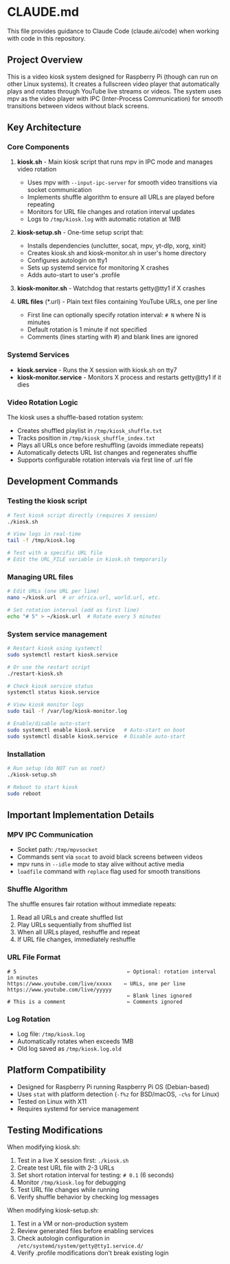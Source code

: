 # CLAUDE.md

This file provides guidance to Claude Code (claude.ai/code) when working with code in this repository.

## Project Overview

This is a video kiosk system designed for Raspberry Pi (though can run on other Linux systems). It creates a fullscreen video player that automatically plays and rotates through YouTube live streams or videos. The system uses mpv as the video player with IPC (Inter-Process Communication) for smooth transitions between videos without black screens.

## Key Architecture

### Core Components

1. **kiosk.sh** - Main kiosk script that runs mpv in IPC mode and manages video rotation
   - Uses mpv with `--input-ipc-server` for smooth video transitions via socket communication
   - Implements shuffle algorithm to ensure all URLs are played before repeating
   - Monitors for URL file changes and rotation interval updates
   - Logs to `/tmp/kiosk.log` with automatic rotation at 1MB

2. **kiosk-setup.sh** - One-time setup script that:
   - Installs dependencies (unclutter, socat, mpv, yt-dlp, xorg, xinit)
   - Creates kiosk.sh and kiosk-monitor.sh in user's home directory
   - Configures autologin on tty1
   - Sets up systemd service for monitoring X crashes
   - Adds auto-start to user's .profile

3. **kiosk-monitor.sh** - Watchdog that restarts getty@tty1 if X crashes

4. **URL files** (*.url) - Plain text files containing YouTube URLs, one per line
   - First line can optionally specify rotation interval: `# N` where N is minutes
   - Default rotation is 1 minute if not specified
   - Comments (lines starting with #) and blank lines are ignored

### Systemd Services

- **kiosk.service** - Runs the X session with kiosk.sh on tty7
- **kiosk-monitor.service** - Monitors X process and restarts getty@tty1 if it dies

### Video Rotation Logic

The kiosk uses a shuffle-based rotation system:
- Creates shuffled playlist in `/tmp/kiosk_shuffle.txt`
- Tracks position in `/tmp/kiosk_shuffle_index.txt`
- Plays all URLs once before reshuffling (avoids immediate repeats)
- Automatically detects URL list changes and regenerates shuffle
- Supports configurable rotation intervals via first line of .url file

## Development Commands

### Testing the kiosk script
```bash
# Test kiosk script directly (requires X session)
./kiosk.sh

# View logs in real-time
tail -f /tmp/kiosk.log

# Test with a specific URL file
# Edit the URL_FILE variable in kiosk.sh temporarily
```

### Managing URL files
```bash
# Edit URLs (one URL per line)
nano ~/kiosk.url  # or africa.url, world.url, etc.

# Set rotation interval (add as first line)
echo "# 5" > ~/kiosk.url  # Rotate every 5 minutes
```

### System service management
```bash
# Restart kiosk using systemctl
sudo systemctl restart kiosk.service

# Or use the restart script
./restart-kiosk.sh

# Check kiosk service status
systemctl status kiosk.service

# View kiosk monitor logs
sudo tail -f /var/log/kiosk-monitor.log

# Enable/disable auto-start
sudo systemctl enable kiosk.service   # Auto-start on boot
sudo systemctl disable kiosk.service  # Disable auto-start
```

### Installation
```bash
# Run setup (do NOT run as root)
./kiosk-setup.sh

# Reboot to start kiosk
sudo reboot
```

## Important Implementation Details

### MPV IPC Communication
- Socket path: `/tmp/mpvsocket`
- Commands sent via `socat` to avoid black screens between videos
- mpv runs in `--idle` mode to stay alive without active media
- `loadfile` command with `replace` flag used for smooth transitions

### Shuffle Algorithm
The shuffle ensures fair rotation without immediate repeats:
1. Read all URLs and create shuffled list
2. Play URLs sequentially from shuffled list
3. When all URLs played, reshuffle and repeat
4. If URL file changes, immediately reshuffle

### URL File Format
```
# 5                                    ← Optional: rotation interval in minutes
https://www.youtube.com/live/xxxxx    ← URLs, one per line
https://www.youtube.com/live/yyyyy
                                       ← Blank lines ignored
# This is a comment                    ← Comments ignored
```

### Log Rotation
- Log file: `/tmp/kiosk.log`
- Automatically rotates when exceeds 1MB
- Old log saved as `/tmp/kiosk.log.old`

## Platform Compatibility

- Designed for Raspberry Pi running Raspberry Pi OS (Debian-based)
- Uses `stat` with platform detection (`-f%z` for BSD/macOS, `-c%s` for Linux)
- Tested on Linux with X11
- Requires systemd for service management

## Testing Modifications

When modifying kiosk.sh:
1. Test in a live X session first: `./kiosk.sh`
2. Create test URL file with 2-3 URLs
3. Set short rotation interval for testing: `# 0.1` (6 seconds)
4. Monitor `/tmp/kiosk.log` for debugging
5. Test URL file changes while running
6. Verify shuffle behavior by checking log messages

When modifying kiosk-setup.sh:
1. Test in a VM or non-production system
2. Review generated files before enabling services
3. Check autologin configuration in `/etc/systemd/system/getty@tty1.service.d/`
4. Verify .profile modifications don't break existing login
